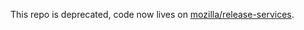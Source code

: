 This repo is deprecated, code now lives on  [mozilla/release-services](https://github.com/mozilla/release-services/tree/master/src/staticanalysis/frontend).

